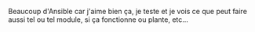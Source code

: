 Beaucoup d'Ansible car j'aime bien ça, je teste et je vois ce que peut faire aussi tel ou tel module, si ça fonctionne ou plante, etc...
